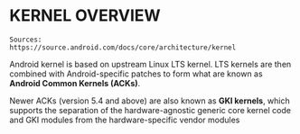 # KERNEL OVERVIEW
```
Sources:
https://source.android.com/docs/core/architecture/kernel
```

Android kernel is based on upstream Linux LTS kernel. LTS kernels are then combined with Android-specific patches to form what are known as **Android Common Kernels (ACKs)**.

Newer ACKs (version 5.4 and above) are also known as **GKI kernels**, which supports the separation of the hardware-agnostic generic core kernel code and GKI modules from the hardware-specific vendor modules
